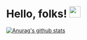 # Hello, folks! <img src="https://raw.githubusercontent.com/MartinHeinz/MartinHeinz/master/wave.gif" width="30px">

[![Anurag's github stats](https://github-readme-stats.vercel.app/api?username=zouzonghua&show_icons=true&include_all_commits=true&count_private=true)](https://github.com/zouzonghua/zouzonghua)
